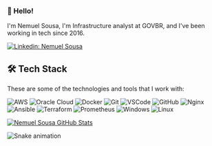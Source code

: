 ### 👋 Hello!

I'm Nemuel Sousa,  I'm Infrastructure analyst at GOVBR, and I've been working in tech since 2016.

[![Linkedin: Nemuel Sousa](https://img.shields.io/badge/-Linkedin-blue?style=flat-square&logo=Linkedin&logoColor=white&link=https://www.linkedin.com/in/nemuel-sousa/)](https://www.linkedin.com/in/nemuel-sousa/)

## 🛠 Tech Stack

These are some of the technologies and tools that I work with:

![AWS](https://img.shields.io/badge/Amazon_AWS-232F3E?style=flat-square&logo=amazon-aws&logoColor=white)
![Oracle Cloud](https://img.shields.io/badge/Oracle%20Cloud-F80000?style=flat-square&logo=oracle&logoColor=white)
![Docker](https://img.shields.io/badge/-Docker-2496ED?style=flat-square&logo=docker&logoColor=white)
![Git](https://img.shields.io/badge/-Git-black?style=flat-square&logo=git)
![VSCode](https://img.shields.io/badge/-VSCode-007ACC?style=flat-square&logo=visual-studio-code&logoColor=white)
![GitHub](https://img.shields.io/badge/-GitHub-181717?style=flat-square&logo=github)
![Nginx](https://img.shields.io/badge/Nginx-009639?style=flat-square&logo=nginx&logoColor=white)
![Ansible](https://img.shields.io/badge/Ansible-000000?style=flat-square&logo=Ansible&logoColor=white)
![Terraform](https://img.shields.io/badge/Terraform-7B42BC?style=flat-square&logo=terraform&logoColor=white)
![Prometheus](https://img.shields.io/badge/Prometheus-E6522C?style=flat-square&logo=prometheus&logoColor=white)
![Windows](https://img.shields.io/badge/Windows-017AD7?style=flat-square&logo=windows&logoColor=white)
![Linux](https://img.shields.io/badge/Linux-E34F26?style=flat-square&logo=linux&logoColor=black)

[![Nemuel Sousa GitHub Stats](https://github-readme-stats.vercel.app/api?username=nemuelsousa&show_icons=true)](https://github.com/nemuelsousa)

![Snake animation](https://github.com/nemuelsousa/nemuelsousa/blob/output/github-contribution-grid-snake.svg)

